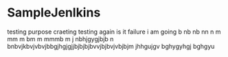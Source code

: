 # SampleJenlkins
testing purpose craeting
testing again is it failure i am going
 b nb nb nn n m mm m bm m mmmb m j
nbhjgygjbjb n bnbvjkbvjvbvjbbgjhgjgjjbjbjbjbvvjbjbvjvbjbjm jhhgujgv
bghygyhgj
bghgyu
